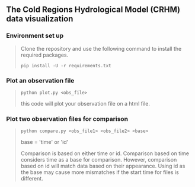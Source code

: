 ## The Cold Regions Hydrological Model (CRHM) data visualization

### Environment set up
> Clone the repository and use the following command to install the required packages.
>
> `pip install -U -r requirements.txt`

### Plot an observation file
> `python plot.py <obs_file>`
>
> this code will plot your observation file on a html file.

### Plot two observation files for comparison
> `python compare.py <obs_file1> <obs_file2> <base>`
> 
>base = 'time' or 'id'
>
> Comparison is based on either time or id. Comparison based on time considers time as a base for comparison. However, comparison based on id will match data based on their appearance. Using id as the base may cause more mismatches if the start time for files is different.